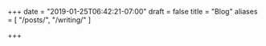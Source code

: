 +++
date = "2019-01-25T06:42:21-07:00"
draft = false
title = "Blog"
aliases = [
    "/posts/",
    "/writing/"
]

+++
